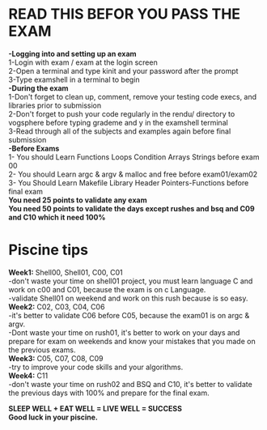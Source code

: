 # READ THIS BEFOR YOU PASS THE EXAM <br />
**-Logging into and setting up an exam** <br />
1-Login with exam / exam at the login screen <br />
2-Open a terminal and type kinit <username> and your password after the prompt <br />
3-Type examshell in a terminal to begin <br /> 
**-During the exam** <br />
1-Don't forget to clean up, comment, remove your testing code execs, and libraries prior to submission <br />
2-Don't forget to push your code regularly in the rendu/<test question> directory to vogsphere before typing grademe and y in the examshell terminal <br />
3-Read through all of the subjects and examples again before final submission <br />
**-Before Exams** <br />
1- You should Learn Functions Loops Condition Arrays  Strings before exam 00 <br />
2- You should Learn argc & argv & malloc and free before exam01/exam02 <br />
3- You Should Learn Makefile Library Header Pointers-Functions before final exam <br />
**You need 25 points to validate any exam** <br />
**You need 50 points to validate the days except rushes and bsq and C09 and C10 which it need 100%** 
# Piscine tips <br />
**Week1:** Shell00, Shell01, C00, C01 <br />
-don't waste your time on shell01 project, you must learn language C and work on c00 and C01, because the exam is on c Language. <br />
-validate Shell01 on weekend and work on this rush because is so easy. <br />
**Week2:** C02, C03, C04, C06 <br />
-it's better to validate C06 before C05, because the exam01 is on argc & argv. <br />
-Dont waste your time on rush01, it's better to work on your days and prepare for exam on weekends and know your mistakes that you made on the previous exams. <br />
**Week3:** C05, C07, C08, C09 <br />
-try to improve your code skills and your algorithms. <br />
**Week4:** C11 <br />
-don't waste your time on rush02 and BSQ and C10, it's better to validate the previous days with 100% and prepare for the final exam. <br />

**SLEEP WELL + EAT WELL = LIVE WELL = SUCCESS** <br />
**Good luck in your piscine.**
